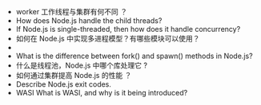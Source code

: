   -  worker 工作线程与集群有何不同 ？ 
  -  How does Node.js handle the child threads?
  -  If Node.js is single-threaded, then how does it handle concurrency?
  -  如何在 Node.js 中实现多进程模型？有哪些模块可以使用？
  -  
  -  What is the difference between fork() and spawn() methods in Node.js?
  -  什么是线程池，Node.js 中哪个库处理它 ? 
  -  如何通过集群提高 Node.js 的性能 ？ 
  -  Describe Node.js exit codes.
  -  WASI What is WASI, and why is it being introduced?